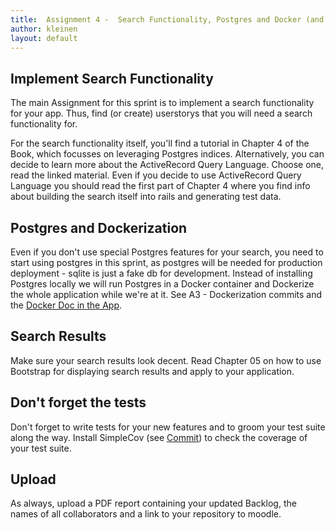 ```yaml
---
title:  Assignment 4 -  Search Functionality, Postgres and Docker (and some more Bootstrap)
author: kleinen
layout: default
---
```


## Implement Search Functionality
The main Assignment for this sprint is to implement a search functionality for your
app. Thus, find (or create) userstorys that you will need a search functionality for.

For the search functionality itself, you'll find a tutorial in Chapter 4 of the Book,
which focusses on leveraging Postgres indices. Alternatively, you can decide to learn
more about the ActiveRecord Query Language. Choose one, read the linked material.
Even if you decide to use ActiveRecord Query Language you should read the first part
of Chapter 4 where you find info about building the search itself into rails and
generating test data.

## Postgres and Dockerization
Even if you don't use special Postgres features for your search, you need to start using
postgres in this sprint, as postgres will be needed for production deployment - sqlite is
just a fake db for development. Instead of installing Postgres locally we will run Postgres
in a Docker container and Dockerize the whole application while we're at it. See A3 - Dockerization commits
and the [Docker Doc in the App](https://github.com/htw-imi-wtat2/IMICalendar/blob/master/doc/docker.md).

## Search Results
Make sure your search results look decent. Read Chapter 05 on how to use Bootstrap for displaying
search results and apply to your application.

## Don't forget the tests
Don't forget to write tests for your new features and to groom your test suite along the way.
Install SimpleCov (see [Commit](https://github.com/htw-imi-wtat2/IMICalendar/commit/1a67ede3cfb47a0838c76d6777f6bd0c66009157))
to check the coverage of your test suite.

## Upload
As always, upload a PDF report containing your updated Backlog, the names
of all collaborators and a link to your repository to moodle.
